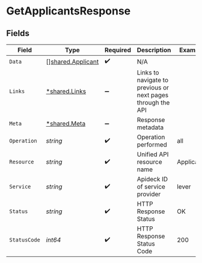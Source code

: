 # GetApplicantsResponse


## Fields

| Field                                                       | Type                                                        | Required                                                    | Description                                                 | Example                                                     |
| ----------------------------------------------------------- | ----------------------------------------------------------- | ----------------------------------------------------------- | ----------------------------------------------------------- | ----------------------------------------------------------- |
| `Data`                                                      | [][shared.Applicant](../../models/shared/applicant.md)      | :heavy_check_mark:                                          | N/A                                                         |                                                             |
| `Links`                                                     | [*shared.Links](../../models/shared/links.md)               | :heavy_minus_sign:                                          | Links to navigate to previous or next pages through the API |                                                             |
| `Meta`                                                      | [*shared.Meta](../../models/shared/meta.md)                 | :heavy_minus_sign:                                          | Response metadata                                           |                                                             |
| `Operation`                                                 | *string*                                                    | :heavy_check_mark:                                          | Operation performed                                         | all                                                         |
| `Resource`                                                  | *string*                                                    | :heavy_check_mark:                                          | Unified API resource name                                   | Applicants                                                  |
| `Service`                                                   | *string*                                                    | :heavy_check_mark:                                          | Apideck ID of service provider                              | lever                                                       |
| `Status`                                                    | *string*                                                    | :heavy_check_mark:                                          | HTTP Response Status                                        | OK                                                          |
| `StatusCode`                                                | *int64*                                                     | :heavy_check_mark:                                          | HTTP Response Status Code                                   | 200                                                         |